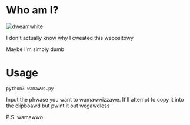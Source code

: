 # Who am I? 

![dweamwhite](https://i.imgur.com/fQF867V.png)

I don't actually know why I cweated this wepositowy

Maybe I'm simply dumb

# Usage

`python3 wamawwo.py`

Input the phwase you want to wamawwizzawe. It'll attempt to copy it into the clipboawd but pwint it out wegawdless

P.S. wamawwo